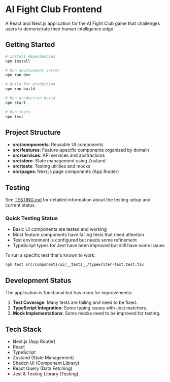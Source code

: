 # AI Fight Club Frontend

A React and Next.js application for the AI Fight Club game that challenges users to demonstrate their human intelligence edge.

## Getting Started

```bash
# Install dependencies
npm install

# Run development server
npm run dev

# Build for production
npm run build

# Run production build
npm start

# Run tests
npm test
```

## Project Structure

- **src/components**: Reusable UI components
- **src/features**: Feature-specific components organized by domain
- **src/services**: API services and abstractions
- **src/store**: State management using Zustand
- **src/tests**: Testing utilities and mocks
- **src/pages**: Next.js page components (App Router)

## Testing

See [TESTING.md](./TESTING.md) for detailed information about the testing setup and current status.

### Quick Testing Status

- Basic UI components are tested and working
- Most feature components have failing tests that need attention
- Test environment is configured but needs some refinement
- TypeScript types for Jest have been improved but still have some issues

To run a specific test that's known to work:

```bash
npm test src/components/ui/__tests__/typewriter-text.test.tsx
```

## Development Status

The application is functional but has room for improvements:

1. **Test Coverage**: Many tests are failing and need to be fixed.
2. **TypeScript Integration**: Some typing issues with Jest matchers.
3. **Mock Implementations**: Some mocks need to be improved for testing.

## Tech Stack

- Next.js (App Router)
- React
- TypeScript
- Zustand (State Management)
- Shadcn UI (Component Library)
- React Query (Data Fetching)
- Jest & Testing Library (Testing)
